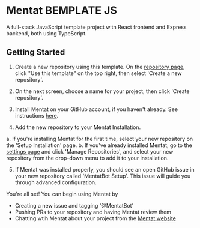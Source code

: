 # Mentat BEMPLATE JS

A full-stack JavaScript template project with React frontend and Express backend, both using TypeScript.

## Getting Started

1. Create a new repository using this template. On the [repository page](https://github.com/AbanteAI/mentat-template-js), click "Use this template" on the top right, then select 'Create a new repository'.

2. On the next screen, choose a name for your project, then click 'Create repository'.

3. Install Mentat on your GitHub account, if you haven't already. See instructions [here](https://mentat.ai/docs).

4. Add the new repository to your Mentat Installation.

a. If you're installing Mentat for the first time, select your new repository on the 'Setup Installation' page.
b. If you've already installed Mentat, go to the [settings page](https://mentat.ai/settings) and click 'Manage Repositories', and select your new repository from the drop-down menu to add it to your installation.

5. If Mentat was installed properly, you should see an open GitHub issue in your new repository called 'MentatBot Setup'. This issue will guide you through advanced configuration.

You're all set! You can begin using Mentat by

- Creating a new issue and tagging '@MentatBot'
- Pushing PRs to your repository and having Mentat review them
- Chatting wtih Mentat about your project from the [Mentat website](https://mentat.ai)
